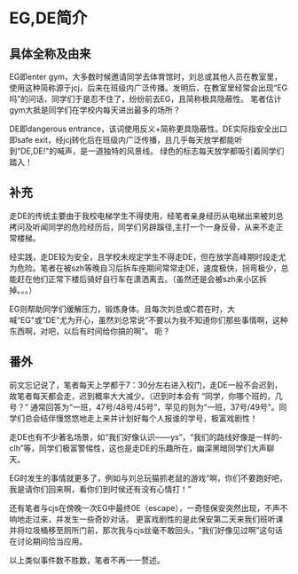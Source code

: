 # EG,DE简介

## 具体全称及由来

EG即enter gym，大多数时候邀请同学去体育馆时，刘总或其他人员在教室里，使用这种简称源于jcj，后来在班级内广泛传播。发明后，在教室里经常会出现“EG吗”的问话，同学们于是忍不住了，纷纷前去EG，且简称极具隐蔽性。
笔者估计gym大抵是同学们在学校内每天进出最多的场所？

DE即dangerous entrance，该词使用反义+简称更具隐蔽性。DE实际指安全出口即safe exit，经jcj转化后在班级内广泛传播，且几乎每天放学都能听到“DE,DE!"的喊声，是一道独特的风景线。
绿色的标志每天放学都吸引着同学们踏入！

## 补充

走DE的传统主要由于我校电梯学生不得使用，经笔者亲身经历从电梯出来被刘总拷问及听闻同学的危险经历后，同学们另辟蹊径,主打一个一身反骨，从来不走正常楼梯。

经实践，走DE较为安全，且学校未规定学生不得走DE，但在放学高峰期时段走尤为危险。笔者在被szh等晚自习后拆车座期间常常走DE，速度极快，拐弯极少，总能赶在他们正常下楼后骑好自行车在潇洒离去。（虽然还是会被szh来小区拆掉。。。）

EG则帮助同学们缓解压力，锻炼身体。且每次刘总或C君在时，大喊“EG"或“DE”尤为开心，虽然刘总常说“不要以为我不知道你们那些事情啊，这种东西啊，对吧，以后有时间给你搞的啊”。    呃？

## 番外

前文忘记说了，笔者每天上学都于7：30分左右进入校门，走DE一般不会迟到，故笔者每天都会走，迟到概率大大减少。（迟到时本会有
“同学，你哪个班的，几号？”     通常回答为“一班，47号/48号/45号”，罕见的则为“一班，37号/49号”。同学们总会结伴慢悠悠地走上来并计划好每个人报谁的学号，极富戏剧性！

走DE也有不少著名场景，如“我们好像认识——ys”，“我们的路线好像是一样的-clh”等，同学们极富警惕性，这也是走DE的乐趣所在，幽深黑暗同学们大声聊天。

EG时发生的事情就更多了，例如与刘总玩猫抓老鼠的游戏“啊，你们不要跑好吧，我是请你们回来啊，看你们到时侯还有没有心情打！”

还有笔者与cjs在傍晚一次EG中最终0E（escape），一奇怪保安突然出现，不声不响地走过来，并发生一些奇妙对话。
更富戏剧性的是此保安第二天来我们班听课并将垃圾桶移至厕所门前，那次我与cjs丝毫不敢回头，“我们好像见过啊”这句话在讨论期间恰当应用。

 以上类似事件数不胜数，笔者不再一一赘述。
